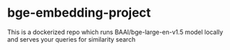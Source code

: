 # bge-embedding-project
This is a dockerized repo which runs BAAI/bge-large-en-v1.5 model locally and serves your queries for similarity search
